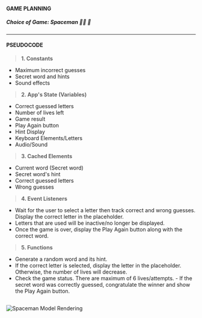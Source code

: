 #### GAME PLANNING
##### Choice of Game: Spaceman :astronaut: :rocket:
---
#### PSEUDOCODE

>**1. Constants**
- Maximum incorrect guesses
- Secret word and hints
- Sound effects

>**2. App's State (Variables)**
- Correct guessed letters
- Number of lives left
- Game result
- Play Again button
- Hint Display
- Keyboard Elements/Letters
- Audio/Sound

>**3. Cached Elements**
- Current word (Secret word)
- Secret word's hint
- Correct guessed letters
- Wrong guesses

>**4. Event Listeners**
- Wait for the user to select a letter then track correct and wrong guesses. Display the correct letter in the placeholder.
- Letters that are used will be inactive/no longer be displayed.
- Once the game is over, display the Play Again button along with the correct word.

>**5. Functions**
- Generate a random word and its hint.
- If the correct letter is selected, display the letter in the placeholder. Otherwise, the number of lives will decrease.
- Check the game status. There are maximum of 6 lives/attempts. - If the secret word was correctly guessed, congratulate the winner and show the Play Again button.
##
##
![Spaceman Model Rendering](https://i.imgur.com/LDTmkCL.png)

##
##

